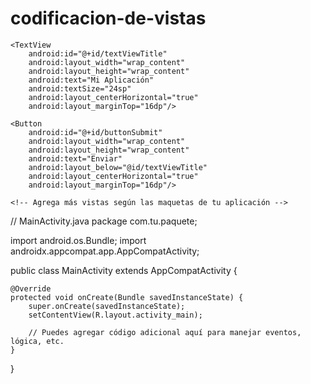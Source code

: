 # codificacion-de-vistas
<!-- res/layout/activity_main.xml -->
<?xml version="1.0" encoding="utf-8"?>
<RelativeLayout xmlns:android="http://schemas.android.com/apk/res/android"
    xmlns:tools="http://schemas.android.com/tools"
    android:layout_width="match_parent"
    android:layout_height="match_parent"
    tools:context=".MainActivity">

    <TextView
        android:id="@+id/textViewTitle"
        android:layout_width="wrap_content"
        android:layout_height="wrap_content"
        android:text="Mi Aplicación"
        android:textSize="24sp"
        android:layout_centerHorizontal="true"
        android:layout_marginTop="16dp"/>

    <Button
        android:id="@+id/buttonSubmit"
        android:layout_width="wrap_content"
        android:layout_height="wrap_content"
        android:text="Enviar"
        android:layout_below="@id/textViewTitle"
        android:layout_centerHorizontal="true"
        android:layout_marginTop="16dp"/>
    
    <!-- Agrega más vistas según las maquetas de tu aplicación -->

</RelativeLayout>
// MainActivity.java
package com.tu.paquete;

import android.os.Bundle;
import androidx.appcompat.app.AppCompatActivity;

public class MainActivity extends AppCompatActivity {

    @Override
    protected void onCreate(Bundle savedInstanceState) {
        super.onCreate(savedInstanceState);
        setContentView(R.layout.activity_main);

        // Puedes agregar código adicional aquí para manejar eventos, lógica, etc.
    }
}
